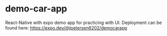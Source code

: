 # demo-car-app

React-Native with expo demo app for practicing with UI. Deployment can be found here:
https://expo.dev/@jpetersen6202/democarapp
